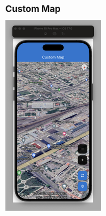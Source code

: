 # Custom Map

<img src="https://github.com/GR-Diyor/custom_map/blob/main/doc/images/home.png" width="300" height="600">